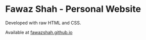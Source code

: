 # Fawaz Shah - Personal Website

Developed with raw HTML and CSS.

Available at [fawazshah.github.io](https://fawazshah.github.io/)
